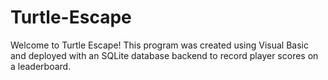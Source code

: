# Turtle-Escape
 Welcome to Turtle Escape! This program was created using Visual Basic and deployed with an SQLite database backend to record player scores  on a leaderboard. 
